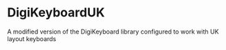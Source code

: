 # DigiKeyboardUK
A modified version of the DigiKeyboard library configured to work with UK layout keyboards
